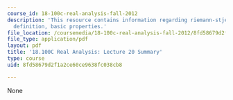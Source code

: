 ```yaml
---
course_id: 18-100c-real-analysis-fall-2012
description: 'This resource contains information regarding riemann-stjeltjes integral:
  definition, basic properties.'
file_location: /coursemedia/18-100c-real-analysis-fall-2012/8fd58679d2f1a2ce60ce9638fc038cb8_MIT18_100CF12_l20sum.pdf
file_type: application/pdf
layout: pdf
title: '18.100C Real Analysis: Lecture 20 Summary'
type: course
uid: 8fd58679d2f1a2ce60ce9638fc038cb8

---
```

None